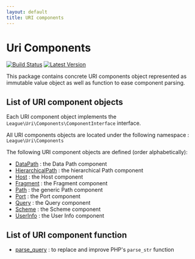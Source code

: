 ```yaml
---
layout: default
title: URI components
---
```


Uri Components
=======

[![Build Status](https://img.shields.io/travis/thephpleague/uri/master.svg?style=flat-square)](https://travis-ci.org/thephpleague/uri-components)
[![Latest Version](https://img.shields.io/github/release/thephpleague/uri-components.svg?style=flat-square)](https://github.com/thephpleague/uri-components/releases)

This package contains concrete URI components object represented as immutable value object as well as function to ease component parsing.


List of URI component objects
--------

Each URI component object implements the `League\Uri\Components\ComponentInterface` interface.

All URI components objects are located under the following namespace : `League\Uri\Components`


The following URI component objects are defined (order alphabetically):

- [DataPath](/5.0/components/data-path/) : the Data Path component
- [HierarchicalPath](/5.0/components/hierarchical-path/) : the hierarchical Path component
- [Host](/5.0/components/host/) : the Host component
- [Fragment](/5.0/components/fragment/) : the Fragment component
- [Path](/5.0/components/path/) : the generic Path component
- [Port](/5.0/components/port/) : the Port component
- [Query](/5.0/components/query/) : the Query component
- [Scheme](/5.0/components/scheme/) : the Scheme component
- [UserInfo](/5.0/components/userinfo/) : the User Info component


List of URI component function
--------

- [parse_query](/5.0/components/functions) : to replace and improve PHP's `parse_str` function